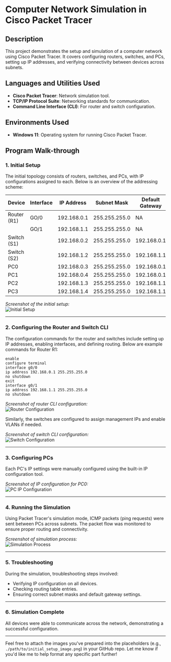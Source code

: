 # **Computer Network Simulation in Cisco Packet Tracer**

## **Description**
This project demonstrates the setup and simulation of a computer network using Cisco Packet Tracer. It covers configuring routers, switches, and PCs, setting up IP addresses, and verifying connectivity between devices across subnets.

## **Languages and Utilities Used**
- **Cisco Packet Tracer**: Network simulation tool.
- **TCP/IP Protocol Suite**: Networking standards for communication.
- **Command Line Interface (CLI)**: For router and switch configuration.

## **Environments Used**
- **Windows 11**: Operating system for running Cisco Packet Tracer.

## **Program Walk-through**

### **1. Initial Setup**
The initial topology consists of routers, switches, and PCs, with IP configurations assigned to each. Below is an overview of the addressing scheme:

| Device     | Interface | IP Address   | Subnet Mask     | Default Gateway |
|------------|-----------|--------------|-----------------|-----------------|
| Router (R1)| GO/0      | 192.168.0.1  | 255.255.255.0   | NA              |
|            | GO/1      | 192.168.1.1  | 255.255.255.0   | NA              |
| Switch (S1)|           | 192.168.0.2  | 255.255.255.0   | 192.168.0.1     |
| Switch (S2)|           | 192.168.1.2  | 255.255.255.0   | 192.168.1.1     |
| PC0        |           | 192.168.0.3  | 255.255.255.0   | 192.168.0.1     |
| PC1        |           | 192.168.0.4  | 255.255.255.0   | 192.168.0.1     |
| PC2        |           | 192.168.1.3  | 255.255.255.0   | 192.168.1.1     |
| PC3        |           | 192.168.1.4  | 255.255.255.0   | 192.168.1.1     |

*Screenshot of the initial setup:*  
![Initial Setup](https://imgur.com/a/eZ0zdX3)

---

### **2. Configuring the Router and Switch CLI**
The configuration commands for the router and switches include setting up IP addresses, enabling interfaces, and defining routing. Below are example commands for Router R1:

```plaintext
enable
configure terminal
interface g0/0
ip address 192.168.0.1 255.255.255.0
no shutdown
exit
interface g0/1
ip address 192.168.1.1 255.255.255.0
no shutdown
```

*Screenshot of router CLI configuration:*  
![Router Configuration](./path/to/router_configuration_image.png)

Similarly, the switches are configured to assign management IPs and enable VLANs if needed.

*Screenshot of switch CLI configuration:*  
![Switch Configuration](./path/to/switch_configuration_image.png)

---

### **3. Configuring PCs**
Each PC's IP settings were manually configured using the built-in IP configuration tool.

*Screenshot of IP configuration for PC0:*  
![PC IP Configuration](./path/to/pc0_ip_configuration_image.png)

---

### **4. Running the Simulation**
Using Packet Tracer's simulation mode, ICMP packets (ping requests) were sent between PCs across subnets. The packet flow was monitored to ensure proper routing and connectivity.

*Screenshot of simulation process:*  
![Simulation Process](./path/to/simulation_screenshot.png)

---

### **5. Troubleshooting**
During the simulation, troubleshooting steps involved:
- Verifying IP configuration on all devices.
- Checking routing table entries.
- Ensuring correct subnet masks and default gateway settings.

---

### **6. Simulation Complete**
All devices were able to communicate across the network, demonstrating a successful configuration.

---

Feel free to attach the images you've prepared into the placeholders (e.g., `./path/to/initial_setup_image.png`) in your GitHub repo. Let me know if you'd like me to help format any specific part further!
